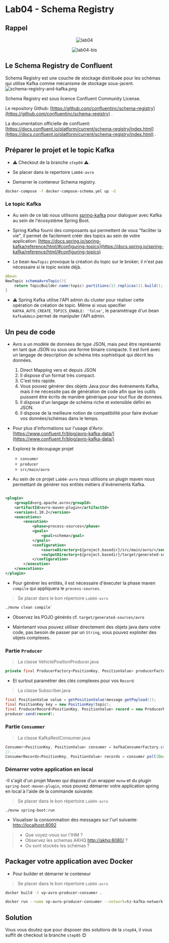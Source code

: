 # Lab04 - Schema Registry

## Rappel

<p style="text-align:center">
<img src="lab04.png" alt="lab04" />
</p>


<p style="text-align:center">
<img src="lab04.bis.png" alt="lab04-bis" />
</p>

## Le Schema Registry de Confluent

Schema Registry est une couche de stockage distribuée pour les schémas qui utilise Kafka comme mécanisme de stockage
sous-jacent.
![schema-registry-and-kafka.png](schema-registry-and-kafka.png)

Schema Registry est sous licence Confluent Community License.

Le repository Github: [https://github.com/confluentinc/schema-registry](https://github.com/confluentinc/schema-registry)
.

La documentation officielle de
confluent: [https://docs.confluent.io/platform/current/schema-registry/index.html](https://docs.confluent.io/platform/current/schema-registry/index.html)
.

## Préparer le projet et le topic Kafka

- ⚠️ Checkout de la branche `step04` ⚠️.

- Se placer dans le repertoire `Lab04-avro`

- Demarrer le conteneur Schema registry.

```bash
docker-compose -f docker-compose-schema.yml up -d
```

### Le topic Kafka

- Au sein de ce lab nous utilisons [spring-kafka](https://spring.io/projects/spring-kafka) pour dialoguer avec Kafka au
  sein de l'écosystème Spring Boot.

- Spring Kafka fourni des composants qui permettent de vous "faciliter la vie", il permet de facilement créér des topics
  au sein de votre application:
  [https://docs.spring.io/spring-kafka/reference/html/#configuring-topics](https://docs.spring.io/spring-kafka/reference/html/#configuring-topics)

- Le bean `NewTopic` provoque la création du topic sur le broker; il n'est pas nécessaire si le topic existe déjà.

```java
@Bean
NewTopic schemaAvroTopic(){
    return TopicBuilder.name(topic).partitions(1).replicas(1).build();
}
```

- ⚠️ Spring Kafka utilise l'API admin du cluster pour réaliser cette opération de création de topic. Même si vous
  specifier `KAFKA_AUTO_CREATE_TOPICS_ENABLE: 'false'`, le paramétrage d'un bean `KafkaAdmin` permet de manipuler l'API
  admin.

## Un peu de code

- Avro a un modèle de données de type JSON, mais peut être représenté en tant que JSON ou sous une forme binaire
  compacte. Il est livré avec un langage de description de schéma très sophistiqué qui décrit les données.
    1. Direct Mapping vers et depuis JSON
    2. Il dispose d'un format très compact.
    3. C'est très rapide.
    4. Vous pouvez générer des objets Java pour des événements Kafka, mais il ne nécessite pas de génération de code
       afin que les outils puissent être écrits de manière générique pour tout flux de données.
    5. Il dispose d'un langage de schéma riche et extensible défini en JSON.
    6. Il dispose de la meilleure notion de compatibilité pour faire évoluer vos données/schémas dans le temps.

- Pour plus d'informations sur l'usage
  d'Avro: [https://www.confluent.fr/blog/avro-kafka-data/](https://www.confluent.fr/blog/avro-kafka-data/)

- Explorez le découpage projet
    * `consumer`
    * `producer`
    * `src/main/avro`

- Au sein de ce projet `Lab04-avro` nous utilisons un plugin maven nous permettant de générer nos entités métiers
  d'événements Kafka.

```xml

<plugin>
    <groupId>org.apache.avro</groupId>
    <artifactId>avro-maven-plugin</artifactId>
    <version>1.10.2</version>
    <executions>
        <execution>
            <phase>process-sources</phase>
            <goals>
                <goal>schema</goal>
            </goals>
            <configuration>
                <sourceDirectory>${project.basedir}/src/main/avro/</sourceDirectory>
                <outputDirectory>${project.basedir}/target/generated-sources/avro</outputDirectory>
            </configuration>
        </execution>
    </executions>
</plugin>
```

- Pour générer les entités, il est nécessaire d'éxecuter la phase maven `compile` qui appliquera le `process-sources`.

> Se placer dans le bon répertoire `Lab04-avro`

```bash
./mvnw clean compile`
```

- Observez les POJO générés cf. `target/generated-sources/avro`

- Maintenant vous pouvez utiliser directement des objets java dans votre code, pas besoin de passer par un `String`,
  vous pouvez exploiter des objets complexes.
  
### Partie `Producer`

> La classe VehiclePositionProducer.java

```java
private final ProducerFactory<PositionKey, PositionValue> producerFactory;
```

- Et surtout paramétrer des clés complexes pour vos `Record`:

> La classe Subscriber.java

```java
final PositionValue value = getPositionValue(message.getPayload());
final PositionKey key = new PositionKey(topic);
final ProducerRecord<PositionKey, PositionValue> record = new ProducerRecord<>(kafkaTopic,key,value);
producer.send(record);
```

### Partie `Consummer`

> La classe KafkaRestConsumer.java
```java
Consumer<PositionKey, PositionValue> consumer = kafkaConsumerFactory.createConsumer();
//...
ConsumerRecords<PositionKey, PositionValue> records = consumer.poll(Duration.ofSeconds(5));
```


### Démarrer votre application en local

-Il s'agit d'un projet Maven qui dispose d'un wrapper `mvnw` et du plugin `spring-boot-maven-plugin`, vous pouvez
démarrer votre application spring en local à l'aide de la commande suivante:

> Se placer dans le bon répertoire `Lab04-avro`

```shell
./mvnw spring-boot:run
```

- Visualiser la consommation des messages sur l'url suivante: [http://localhost:8092](http://localhost:8092)

> * Que voyez-vous sur l'IHM ?
> * Observez les schemas AKHQ [http://akhq:8080/](http://localhost:8080/ui/server/schema) ?
> * Ou sont stockés les schémas ?

## Packager votre application avec Docker

- Pour builder et démarrer le conteneur

> Se placer dans le bon répertoire `Lab04-avro`

```bash
docker build -t vp-avro-producer-consumer .
```

```bash
docker run --name vp-avro-producer-consumer --network=tz-kafka-network -p 8092:8092 -d vp-avro-producer-consumer
```

## Solution

Vous vous doutez que pour disposer des solutions de la `step04`, il vous suffit de️ checkout la branche `step05` 😊